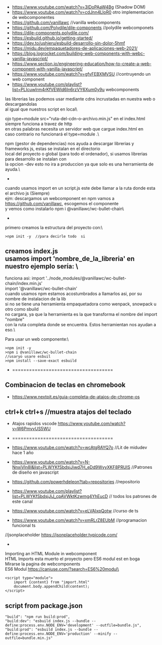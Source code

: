- https://www.youtube.com/watch?v=3IDoPAaW4Bg   (Shadow DOM)
- https://www.youtube.com/watch?v=cdJnn4LloR0   otro implementacion de webcomponentes
- https://github.com/vanillawc    //vanilla webcomponents 
- https://github.com/Polydile/dile-components   //polydile webcomponets
- https://dile-components.polydile.com/ 
- https://esbuild.github.io/getting-started/
- https://dev.to/ushieru/esbuild-desarrollo-sin-dolor-5hmf
- https://midu.dev/empaquetadores-de-aplicaciones-web-2021/
- https://blog.logrocket.com/building-web-components-with-webc-vanilla-javascript/
- https://www.section.io/engineering-education/how-to-create-a-web-component-with-vanilla-javascript/
- https://www.youtube.com/watch?v=gfvFEBXMVSU   //contruyendo un web component
- https://www.youtube.com/playlist?list=PLIcuwIrm4rKfVEWId6In6rzVY6Xum0y9u  webcomponents

  

las librerias las podemos usar mediante cdns incrustadas en nuestra web o descargandolas\
al igual que nuestros script en local\
  

ojo type=module src="ruta-del-cdn-o-archivo.min.js" en el index.html\
siempre funciona a travez de http\
en otras palabras necesita un servidor web que cargue index.html en\
caso contrario no funcionará el type=module .\
  

npm (gestor de dependencias) nos ayuda a descargar librerias y frameworks js, estas se instalan en el directorio \
local del proyecto o global (para todo el ordenador), si usamos librerias para desarrollo se instalan con \
la opcion -dev esto no ira a produccion ya que solo es una herramienta de ayuda.\

-

cuando usamos import  en un script.js este debe llamar a la ruta donde esta el archivo js (Siempre)\
ejm: descargamos un webcomponent en npm vamos a https://github.com/vanillawc, escogemos el componente\
y vemos como instalarlo  npm i @vanillawc/wc-bullet-chain\

-
primero creamos la estructura del proyecto con:\
```
>npm init -y  //para decirle todo  si
```
creamos index.js \
usamos import 'nombre_de_la_libreria' en nuestro ejemplo sería: \
-
funciona asi: import '../node_modules/@vanillawc/wc-bullet-chain/index.min.js'\
import '@vanillawc/wc-bullet-chain'\
cuando usamos npm estamos acostumbrados a llamarlos  asi, por su nombre de instalacion de la lib\
si no se tiene una herramienta empaquetadora como wenpack, snowpack u otro como sbuild\
no cargara, ya que la herramienta es la que transforma el nombre del import "nombre" \
con la ruta completa donde se encuentra.  Estos herramientan nos ayudan a eso.\
  

Para usar un web componente:\
```
>npm init -y
>npm i @vanillawc/wc-bullet-chain
//usaryo usare esbuil
>npm install --save-exact esbuild

```
- ====================================
## Combinacion de teclas en chromebook
- https://www.nextpit.es/guia-completa-de-atajos-de-chrome-os
## ctrl+k ctrl+s  //muestra atajos del teclado
- Atajos rapidos vscode  https://www.youtube.com/watch?v=W6PmvvUS5WU
  

- ====================================
- https://www.youtube.com/watch?v=wcAtgRAYQ7o  //Lit de midudev hace 1 año
- https://www.youtube.com/watch?v=N-NnxiVln8I&list=PLWYKfSbdsjJiwd7H_eDd9WvyXKF8PRUIS  //Patrones de diseño en javascript
- https://github.com/powerhdeleon?tab=repositories //repositorio
- https://www.youtube.com/playlist?list=PLWYKfSbdsjJiJ_cpAVWktKzwmg4YhEucD  // todos los patrones de este canal
- https://www.youtube.com/watch?v=eLVAIxpQotw   //curso de ts
- https://www.youtube.com/watch?v=xmRLrZ8EUbM   //programacion funcional ts


//jsonplaceholder   https://jsonplaceholder.typicode.com/
  

- 
Importing an HTML Module in webcomponent\
HTML Imports esta muerto el proyecto pero ES6 modul est en boga\
Mirarse la pagina de webcomponents\
ES6 Modul  https://caniuse.com/?search=ES6%20modul\

```
<script type="module">
    import {content} from "import.html"
    document.body.appendChild(content);
</script>

```
  

## script from package.json 
```
"build": "npm run build:prod",
"build:dev": "esbuild index.js --bundle --define:process.env.NODE_ENV='development' --outfile=bundle.js",
"build:prod": "esbuild index.js --bundle --define:process.env.NODE_ENV='production' --minify --outfile=bundle.min.js"

```